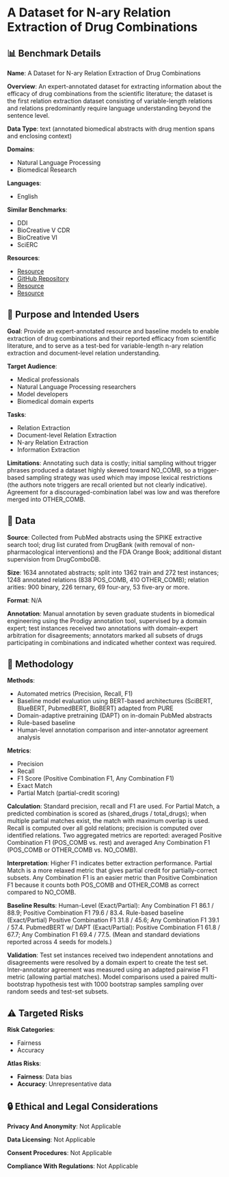 # A Dataset for N-ary Relation Extraction of Drug Combinations

## 📊 Benchmark Details

**Name**: A Dataset for N-ary Relation Extraction of Drug Combinations

**Overview**: An expert-annotated dataset for extracting information about the efficacy of drug combinations from the scientific literature; the dataset is the first relation extraction dataset consisting of variable-length relations and relations predominantly require language understanding beyond the sentence level.

**Data Type**: text (annotated biomedical abstracts with drug mention spans and enclosing context)

**Domains**:
- Natural Language Processing
- Biomedical Research

**Languages**:
- English

**Similar Benchmarks**:
- DDI
- BioCreative V CDR
- BioCreative VI
- SciERC

**Resources**:
- [Resource](https://huggingface.co/datasets/allenai/drug-combo-extraction)
- [GitHub Repository](https://github.com/allenai/drug-combo-extraction)
- [Resource](https://huggingface.co/allenai/drug-combo-classifier-pubmedbert-dapt)
- [Resource](http://drugcombdb.denglab.org/download/)

## 🎯 Purpose and Intended Users

**Goal**: Provide an expert-annotated resource and baseline models to enable extraction of drug combinations and their reported efficacy from scientific literature, and to serve as a test-bed for variable-length n-ary relation extraction and document-level relation understanding.

**Target Audience**:
- Medical professionals
- Natural Language Processing researchers
- Model developers
- Biomedical domain experts

**Tasks**:
- Relation Extraction
- Document-level Relation Extraction
- N-ary Relation Extraction
- Information Extraction

**Limitations**: Annotating such data is costly; initial sampling without trigger phrases produced a dataset highly skewed toward NO_COMB, so a trigger-based sampling strategy was used which may impose lexical restrictions (the authors note triggers are recall oriented but not clearly indicative). Agreement for a discouraged-combination label was low and was therefore merged into OTHER_COMB.

## 💾 Data

**Source**: Collected from PubMed abstracts using the SPIKE extractive search tool; drug list curated from DrugBank (with removal of non-pharmacological interventions) and the FDA Orange Book; additional distant supervision from DrugComboDB.

**Size**: 1634 annotated abstracts; split into 1362 train and 272 test instances; 1248 annotated relations (838 POS_COMB, 410 OTHER_COMB); relation arities: 900 binary, 226 ternary, 69 four-ary, 53 five-ary or more.

**Format**: N/A

**Annotation**: Manual annotation by seven graduate students in biomedical engineering using the Prodigy annotation tool, supervised by a domain expert; test instances received two annotations with domain-expert arbitration for disagreements; annotators marked all subsets of drugs participating in combinations and indicated whether context was required.

## 🔬 Methodology

**Methods**:
- Automated metrics (Precision, Recall, F1)
- Baseline model evaluation using BERT-based architectures (SciBERT, BlueBERT, PubmedBERT, BioBERT) adapted from PURE
- Domain-adaptive pretraining (DAPT) on in-domain PubMed abstracts
- Rule-based baseline
- Human-level annotation comparison and inter-annotator agreement analysis

**Metrics**:
- Precision
- Recall
- F1 Score (Positive Combination F1, Any Combination F1)
- Exact Match
- Partial Match (partial-credit scoring)

**Calculation**: Standard precision, recall and F1 are used. For Partial Match, a predicted combination is scored as (shared_drugs / total_drugs); when multiple partial matches exist, the match with maximum overlap is used. Recall is computed over all gold relations; precision is computed over identified relations. Two aggregated metrics are reported: averaged Positive Combination F1 (POS_COMB vs. rest) and averaged Any Combination F1 (POS_COMB or OTHER_COMB vs. NO_COMB).

**Interpretation**: Higher F1 indicates better extraction performance. Partial Match is a more relaxed metric that gives partial credit for partially-correct subsets. Any Combination F1 is an easier metric than Positive Combination F1 because it counts both POS_COMB and OTHER_COMB as correct compared to NO_COMB.

**Baseline Results**: Human-Level (Exact/Partial): Any Combination F1 86.1 / 88.9; Positive Combination F1 79.6 / 83.4. Rule-based baseline (Exact/Partial) Positive Combination F1 31.8 / 45.6; Any Combination F1 39.1 / 57.4. PubmedBERT w/ DAPT (Exact/Partial): Positive Combination F1 61.8 / 67.7; Any Combination F1 69.4 / 77.5. (Mean and standard deviations reported across 4 seeds for models.)

**Validation**: Test set instances received two independent annotations and disagreements were resolved by a domain expert to create the test set. Inter-annotator agreement was measured using an adapted pairwise F1 metric (allowing partial matches). Model comparisons used a paired multi-bootstrap hypothesis test with 1000 bootstrap samples sampling over random seeds and test-set subsets.

## ⚠️ Targeted Risks

**Risk Categories**:
- Fairness
- Accuracy

**Atlas Risks**:
- **Fairness**: Data bias
- **Accuracy**: Unrepresentative data

## 🔒 Ethical and Legal Considerations

**Privacy And Anonymity**: Not Applicable

**Data Licensing**: Not Applicable

**Consent Procedures**: Not Applicable

**Compliance With Regulations**: Not Applicable
